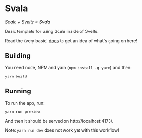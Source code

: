 # Svala

*Scala + Svelte = Svala*

Basic template for using Scala inside of Svelte.

Read the (very basic) [docs](docs/svala.md) to get an idea of what's going on here!

## Building

You need node, NPM and yarn (`npm install -g yarn`) and then:

```
yarn build
```

## Running

To run the app, run:

```
yarn run preview
```

And then it should be served on http://localhost:4173/.

Note: `yarn run dev` does not work yet with this workflow!
